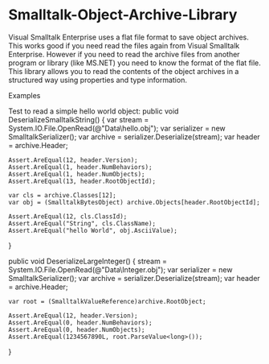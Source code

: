# Smalltalk-Object-Archive-Library

Visual Smalltalk Enterprise uses a flat file format to save object archives. This works good if you need read the files again from Visual Smalltalk Enterprise. However if you need to read the archive files from another program or library (like MS.NET) you need to know the format of the flat file. This library allows you to read the contents of the object archives in a structured way using properties and type information.

Examples

Test to read a simple hello world object:
 public void DeserializeSmalltalkString()
 {
    var stream = System.IO.File.OpenRead(@"Data\hello.obj");
    var serializer = new SmalltalkSerializer();
    var archive = serializer.Deserialize(stream);
    var header = archive.Header;

    Assert.AreEqual(12, header.Version);
    Assert.AreEqual(1, header.NumBehaviors);
    Assert.AreEqual(1, header.NumObjects);
    Assert.AreEqual(13, header.RootObjectId);

    var cls = archive.Classes[12];
    var obj = (SmalltalkBytesObject) archive.Objects[header.RootObjectId];

    Assert.AreEqual(12, cls.ClassId);
    Assert.AreEqual("String", cls.ClassName);
    Assert.AreEqual("hello World", obj.AsciiValue);
 }
 
 
public void DeserializeLargeInteger()
{
    stream = System.IO.File.OpenRead(@"Data\Integer.obj");
    var serializer = new SmalltalkSerializer();
    var archive = serializer.Deserialize(stream);
    var header = archive.Header;

    var root = (SmalltalkValueReference)archive.RootObject;

    Assert.AreEqual(12, header.Version);
    Assert.AreEqual(0, header.NumBehaviors);
    Assert.AreEqual(0, header.NumObjects);
    Assert.AreEqual(1234567890L, root.ParseValue<long>());
}
 
